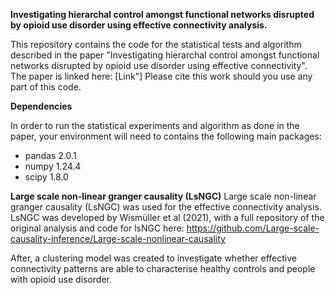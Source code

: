 **Investigating hierarchal control amongst functional networks disrupted by opioid use disorder using effective connectivity analysis.**

This repository contains the code for the statistical tests and algorithm described in the paper "Investigating hierarchal control amongst functional networks disrupted by opioid use disorder using effective connectivity". The paper is linked here: [Link"] 
Please cite this work should you use any part of this code.

 **Dependencies**

In order to run the statistical experiments and algorithm as done in the paper, your environment will need to contains the following main packages:

- pandas 2.0.1
- numpy 1.24.4
- scipy 1.8.0


**Large scale non-linear granger causality (LsNGC)**
Large scale non-linear granger causality (LsNGC) was used for the effective connectivity analysis.
LsNGC was developed by Wismüller et al (2021), with a full repository of the original analysis and code for lsNGC here: https://github.com/Large-scale-causality-inference/Large-scale-nonlinear-causality

After, a clustering model was created to investigate whether effective connectivity patterns are able to characterise healthy controls and people with opioid use disorder.
